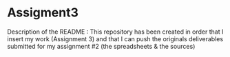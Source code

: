# Assigment3
Description of the README :
This repository has been created in order that I insert my work (Assignment 3) and that I can push the originals deliverables submitted for my assignment #2 (the spreadsheets & the sources)

